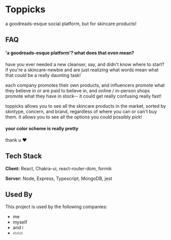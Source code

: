 # Toppicks

a goodreads-esque social platform, but for skincare products!



## FAQ

#### 'a goodreads-esque platform'? what does that even mean?

have you ever needed a new cleanser, say, and didn't know where to start?
if you're a skincare-newbie and are just realizing what words mean what
that could be a really daunting task!

each company promotes their own products, and influencers promote what
they believe in or are paid to believe in, and online / in-person 
shops promote what they have in stock-- it could get really confusing really fast!

toppicks allows you to see all the skincare products in the market, sorted by 
skintype, concern, and brand, regardless of where you can or can't buy them. it allows
you to see all the options you could possibly pick!

#### your color scheme is really pretty  

thank u ❤


## Tech Stack

**Client:** React, Chakra-ui, react-router-dom, formik

**Server:** Node, Express, Typescript, MongoDB, jest

## Used By

This project is used by the following companies:

- me
- myself
- and i 
- 🔥🔥🔥
